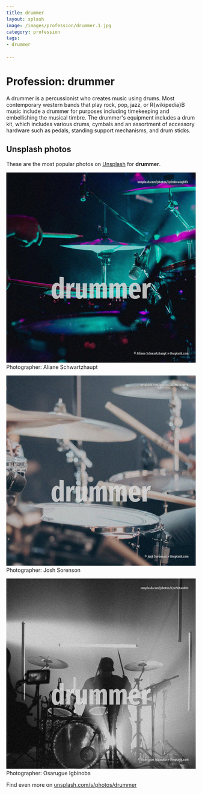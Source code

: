 ```yaml
---
title: drummer
layout: splash
image: /images/profession/drummer.1.jpg
category: profession
tags:
- drummer

---
```

# Profession: drummer

A drummer is a percussionist who creates music using drums.  Most contemporary western bands that play rock, pop, jazz, or R{wikipedia}B music include a drummer for  purposes including timekeeping and embellishing the musical timbre. The drummer's equipment includes a drum kit, which includes various drums, cymbals and an  assortment of accessory hardware such as pedals, standing support mechanisms, and drum sticks.  

 
## Unsplash photos
These are the most popular photos on [Unsplash](https://unsplash.com) for **drummer**.
 
![drummer](/images/profession/drummer.1.jpg)
Photographer:  Aliane Schwartzhaupt
 
![drummer](/images/profession/drummer.2.jpg)
Photographer:  Josh Sorenson
 
![drummer](/images/profession/drummer.3.jpg)
Photographer:  Osarugue Igbinoba
 
Find even more on [unsplash.com/s/photos/drummer](https://unsplash.com/s/photos/drummer)
 
